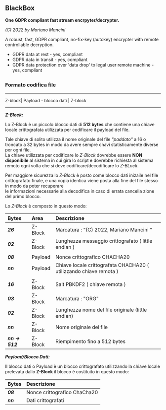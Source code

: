 ## BlackBox 

__One GDPR compliant fast stream encrpyter/decrypter.__

_(C) 2022 by Mariano Mancini_

A robust, fast, GDPR compliant, no-fix-key (autokey) encrypter with remote controllable decryption.
* GDPR data at rest     - yes, compliant
* GDPR data in transit  - yes, compliant
* GDPR data protection over 'data drop' to legal user remote machine - yes, compliant
 
## 

### Formato codifica file
***
 Z-block| Payload - blocco dati | Z-block
***
 ___Z-Block:___

Lo Z-Block è un piccolo blocco dati di __512 bytes__ che contiene una chiave locale crittografata utilizzata per codificare il payload del file.

Tale chiave di solito utilizza il nome originale del file _"paddato"_ a 16 o troncato a 32 bytes in modo da avere sempre chavi statisticamente diverse per ogni file.  
La chiave utilizzata per codificare lo _Z-Block_ dovrebbe essere __NON disponibile__ al sistema in cui gira lo script
e dovrebbe richiesta al sistema remoto ogni volta che si deve codificare/decodificare lo _Z-BLock_.

Per maggiore sicurezza lo _Z-Block_ è posto come blocco dati inizaile nel file crittografato finale,  e una copia identica
viene posta alla fine del file stesso in modo da poter recuperare  
le informazioni necessarie alla decodifica in caso di errata cancella zione del primo blocco.

Lo _Z-Block_ è composto in questo modo:

| Bytes          | Area    | Descrizione                                                        |
|:---------------|:--------|:-------------------------------------------------------------------| 
| ___26___       | Z-Block | Marcatura : "(C) 2022, Mariano Mancini "                           | 
| ___02___       | Z-Block | Lunghezza messaggio crittografato ( little endian )                
|                |         |
| ___08___       | Payload | Nonce crittografico CHACHA20                                       ||
| ___nn___       | Payload | Chiave locale crittografata CHACHA20 ( utilizzando chiave remota ) 
|                |         |
| ___16___       | Z-Block | Salt PBKDF2 ( chiave remota )                                                       
| ___03___       | Z-Block | Marcatura : "ORG"                                                  
| ___02___       | Z-Block | Lunghezza nome del file originale (little endian)                  
| ___nn___       | Z-Block | Nome originale del file                                            
| ___nn -> 512___ | Z-Block | Riempimento fino a 512 bytes                                       

___Payload/Blocco Dati:___  

Il blocco dati o Payload è un blocco crittografato utilizzando la chiave locale prelevata 
dallo __Z-Block__ il blocco è costituito in questo modo:

| Bytes    | Descrizione
|:---------| :-----
| ___08___ | Nonce crittografico ChaCha20
| ___nn___ | Dati crittografati
